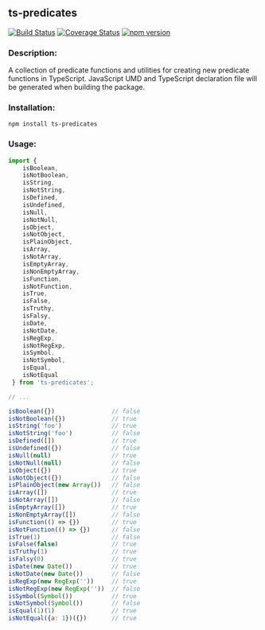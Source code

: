 ## ts-predicates

[![Build Status](https://travis-ci.com/codybonney/ts-predicates.svg?branch=master)](https://travis-ci.com/codybonney/ts-predicates)
[![Coverage Status](https://coveralls.io/repos/github/codybonney/ts-predicates/badge.svg?branch=master)](https://coveralls.io/github/codybonney/ts-predicates?branch=master)
[![npm version](http://img.shields.io/npm/v/ts-predicates.svg?style=flat)](https://npmjs.org/package/ts-predicates "View this project on npm")

### Description:
A collection of predicate functions and utilities for creating new predicate functions in TypeScript. JavaScript UMD and TypeScript declaration file will be generated when building the package.

### Installation:
```
npm install ts-predicates
```

### Usage:
```javascript
import { 
    isBoolean,
    isNotBoolean,
    isString,
    isNotString,
    isDefined,
    isUndefined,
    isNull,
    isNotNull,
    isObject,
    isNotObject,
    isPlainObject,
    isArray,
    isNotArray,
    isEmptyArray,
    isNonEmptyArray,
    isFunction,
    isNotFunction,
    isTrue,
    isFalse,
    isTruthy,
    isFalsy,
    isDate,
    isNotDate,
    isRegExp,
    isNotRegExp,
    isSymbol,
    isNotSymbol,
    isEqual,
    isNotEqual
 } from 'ts-predicates';

// ...

isBoolean({})                // false
isNotBoolean({})             // true
isString('foo')              // true
isNotString('foo')           // false
isDefined([])                // true
isUndefined({})              // false
isNull(null)                 // true
isNotNull(null)              // false
isObject({})                 // true
isNotObject({})              // false
isPlainObject(new Array())   // false
isArray([])                  // true
isNotArray([])               // false
isEmptyArray([])             // true
isNonEmptyArray([])          // false
isFunction(() => {})         // true
isNotFunction(() => {})      // false
isTrue(1)                    // false
isFalse(false)               // true
isTruthy(1)                  // true
isFalsy(0)                   // true
isDate(new Date())           // true
isNotDate(new Date())        // false
isRegExp(new RegExp(''))     // true
isNotRegExp(new RegExp(''))  // false
isSymbol(Symbol())           // true
isNotSymbol(Symbol())        // false
isEqual(1)(1)                // true
isNotEqual({a: 1})({})       // true
```
